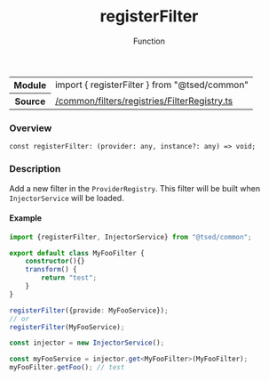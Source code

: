 
<header class="symbol-info-header"><h1 id="registerfilter">registerFilter</h1><label class="symbol-info-type-label function">Function</label></header>
<!-- summary -->
<section class="symbol-info"><table class="is-full-width"><tbody><tr><th>Module</th><td><div class="lang-typescript"><span class="token keyword">import</span> { registerFilter }&nbsp;<span class="token keyword">from</span>&nbsp;<span class="token string">"@tsed/common"</span></div></td></tr><tr><th>Source</th><td><a href="https://github.com/Romakita/ts-express-decorators/blob/v4.22.1/src//common/filters/registries/FilterRegistry.ts#L0-L0">/common/filters/registries/FilterRegistry.ts</a></td></tr></tbody></table></section>
<!-- overview -->


### Overview


<pre><code class="typescript-lang "><span class="token keyword">const</span> registerFilter<span class="token punctuation">:</span> <span class="token punctuation">(</span>provider<span class="token punctuation">:</span> <span class="token keyword">any</span><span class="token punctuation">,</span> instance?<span class="token punctuation">:</span> <span class="token keyword">any</span><span class="token punctuation">)</span> => <span class="token keyword">void</span><span class="token punctuation">;</span></code></pre>


<!-- Parameters -->

<!-- Description -->


### Description

Add a new filter in the `ProviderRegistry`. This filter will be built when `InjectorService` will be loaded.

#### Example

```typescript
import {registerFilter, InjectorService} from "@tsed/common";

export default class MyFooFilter {
    constructor(){}
    transform() {
        return "test";
    }
}

registerFilter({provide: MyFooService});
// or
registerFilter(MyFooService);

const injector = new InjectorService();

const myFooService = injector.get<MyFooFilter>(MyFooFilter);
myFooFilter.getFoo(); // test
```

<!-- Members -->

